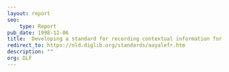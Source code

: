```yaml
---
layout: report
seo:
    type: Report
pub_date: 1998-12-06
title: 	Developing a standard for recording contextual information for archival and manuscript materials
redirect_to: https://old.diglib.org/standards/aayalefr.htm
description: ""
org: DLF
---
```

